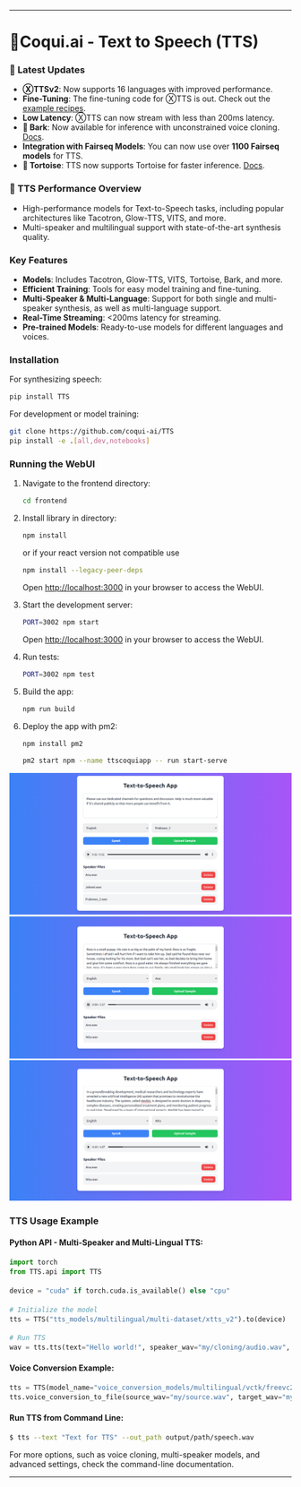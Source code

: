 
---

# 🐸Coqui.ai - Text to Speech (TTS)

### 📰 Latest Updates
- **ⓍTTSv2**: Now supports 16 languages with improved performance.
- **Fine-Tuning**: The fine-tuning code for ⓍTTS is out. Check out the [example recipes](https://github.com/coqui-ai/TTS/tree/dev/recipes/ljspeech).
- **Low Latency**: ⓍTTS can now stream with less than 200ms latency.
- **🐶 Bark**: Now available for inference with unconstrained voice cloning. [Docs](https://tts.readthedocs.io/en/dev/models/bark.html).
- **Integration with Fairseq Models**: You can now use over **1100 Fairseq models** for TTS.
- **🐢 Tortoise**: TTS now supports Tortoise for faster inference. [Docs](https://tts.readthedocs.io/en/dev/models/tortoise.html).


### 🥇 TTS Performance Overview
- High-performance models for Text-to-Speech tasks, including popular architectures like Tacotron, Glow-TTS, VITS, and more.
- Multi-speaker and multilingual support with state-of-the-art synthesis quality.

### Key Features
- **Models**: Includes Tacotron, Glow-TTS, VITS, Tortoise, Bark, and more.
- **Efficient Training**: Tools for easy model training and fine-tuning.
- **Multi-Speaker & Multi-Language**: Support for both single and multi-speaker synthesis, as well as multi-language support.
- **Real-Time Streaming**: <200ms latency for streaming.
- **Pre-trained Models**: Ready-to-use models for different languages and voices.

### Installation

For synthesizing speech:
```bash
pip install TTS
```

For development or model training:
```bash
git clone https://github.com/coqui-ai/TTS
pip install -e .[all,dev,notebooks]
```

### Running the WebUI

1. Navigate to the frontend directory:
   ```bash
   cd frontend
   ```

2. Install library in directory:
   ```bash
   npm install
   ``` 
   or if your react version not compatible use
   ```bash
   npm install --legacy-peer-deps
   ```
   Open [http://localhost:3000](http://localhost:3000) in your browser to access the WebUI.

3. Start the development server:
   ```bash
   PORT=3002 npm start
   ```
   Open [http://localhost:3000](http://localhost:3000) in your browser to access the WebUI.

4. Run tests:
   ```bash
   PORT=3002 npm test
   ```
5. Build the app:
   ```bash
   npm run build
   ```
6. Deploy the app with pm2:
   ```bash
   npm install pm2
   ```
   ```bash
   pm2 start npm --name ttscoquiapp -- run start-serve
   ```
![WebUI Display](./images/tts_coqui_1.png)
![WebUI Display](./images/tts_coqui_2.png)
![WebUI Display](./images/tts_coqui_3.png)

### TTS Usage Example

#### Python API - Multi-Speaker and Multi-Lingual TTS:
```python
import torch
from TTS.api import TTS

device = "cuda" if torch.cuda.is_available() else "cpu"

# Initialize the model
tts = TTS("tts_models/multilingual/multi-dataset/xtts_v2").to(device)

# Run TTS
wav = tts.tts(text="Hello world!", speaker_wav="my/cloning/audio.wav", language="en")
```

#### Voice Conversion Example:
```python
tts = TTS(model_name="voice_conversion_models/multilingual/vctk/freevc24", progress_bar=False).to("cuda")
tts.voice_conversion_to_file(source_wav="my/source.wav", target_wav="my/target.wav", file_path="output.wav")
```

#### Run TTS from Command Line:
```bash
$ tts --text "Text for TTS" --out_path output/path/speech.wav
```

For more options, such as voice cloning, multi-speaker models, and advanced settings, check the command-line documentation.

---


